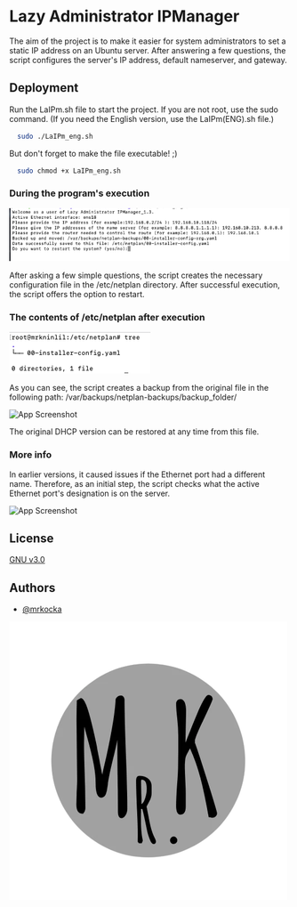 # Lazy Administrator IPManager

The aim of the project is to make it easier for system administrators to set a static IP address on an Ubuntu server. After answering a few questions, the script configures the server's IP address, default nameserver, and gateway.

## Deployment

Run the LaIPm.sh file to start the project. If you are not root, use the sudo command.
(If you need the English version, use the LaIPm(ENG).sh file.)

```bash
  sudo ./LaIPm_eng.sh
```

But don't forget to make the file executable! ;)

```bash
  sudo chmod +x LaIPm_eng.sh
```

### During the program's execution

![App Screenshot](https://raw.githubusercontent.com/mrkocka/Lazy-Administrator-IPManager/main/img/runscreen.png)

After asking a few simple questions, the script creates the necessary configuration file in the /etc/netplan directory.
After successful execution, the script offers the option to restart.

### The contents of /etc/netplan after execution

![App Screenshot](https://raw.githubusercontent.com/mrkocka/Lazy-Administrator-IPManager/main/img/filescreen.png)

As you can see, the script creates a backup from the original file in the following path: /var/backups/netplan-backups/backup_folder/

![App Screenshot](https://raw.githubusercontent.com/mrkocka/Lazy-Administrator-IPManager/blob/main/img/backup_tree.png)

The original DHCP version can be restored at any time from this file.

### More info

In earlier versions, it caused issues if the Ethernet port had a different name. Therefore, as an initial step, the script checks what the active Ethernet port's designation is on the server.

![App Screenshot](https://raw.githubusercontent.com/mrkocka/Lazy-Administrator-IPManager/blod/main/img/activeInterface.png)

## License

[GNU v3.0](https://raw.githubusercontent.com/mrkocka/Lazy-Administrator-IPManager/main/LICENSE)

## Authors

- [@mrkocka](https://github.com/mrkocka)

![Logo](https://raw.githubusercontent.com/mrkocka/Lazy-Administrator-IPManager/main/img/Mr.K_noBG.png)
